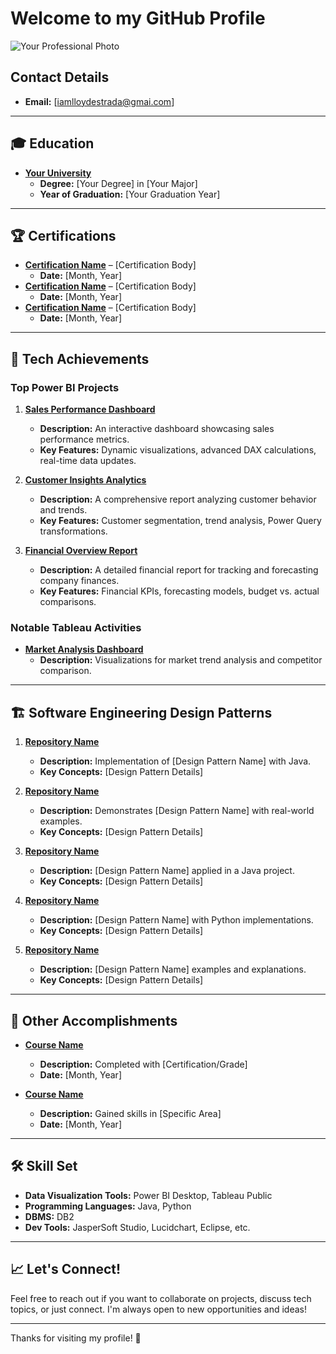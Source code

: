 # Welcome to my GitHub Profile

![Your Professional Photo](https://via.placeholder.com/150)

## Contact Details
- **Email:** [iamlloydestrada@gmai.com]
---

## 🎓 Education

- **[Your University](https://www.universitywebsite.com)**
  - **Degree:** [Your Degree] in [Your Major]
  - **Year of Graduation:** [Your Graduation Year]

---

## 🏆 Certifications

- **[Certification Name](https://www.coursera.org/learn/certification-link)** – [Certification Body]
  - **Date:** [Month, Year]
- **[Certification Name](https://www.udemy.com/course/certification-link)** – [Certification Body]
  - **Date:** [Month, Year]
- **[Certification Name](https://www.edx.org/course/certification-link)** – [Certification Body]
  - **Date:** [Month, Year]

---

## 🌟 Tech Achievements

### Top Power BI Projects

1. **[Sales Performance Dashboard](https://github.com/yourusername/sales-performance-dashboard)**
   - **Description:** An interactive dashboard showcasing sales performance metrics.
   - **Key Features:** Dynamic visualizations, advanced DAX calculations, real-time data updates.

2. **[Customer Insights Analytics](https://github.com/yourusername/customer-insights-analytics)**
   - **Description:** A comprehensive report analyzing customer behavior and trends.
   - **Key Features:** Customer segmentation, trend analysis, Power Query transformations.

3. **[Financial Overview Report](https://github.com/yourusername/financial-overview-report)**
   - **Description:** A detailed financial report for tracking and forecasting company finances.
   - **Key Features:** Financial KPIs, forecasting models, budget vs. actual comparisons.

### Notable Tableau Activities

- **[Market Analysis Dashboard](https://public.tableau.com/views/market-analysis-dashboard/Overview)**
  - **Description:** Visualizations for market trend analysis and competitor comparison.

---

## 🏗️ Software Engineering Design Patterns

1. **[Repository Name](https://github.com/yourusername/repository-name)**
   - **Description:** Implementation of [Design Pattern Name] with Java.
   - **Key Concepts:** [Design Pattern Details]

2. **[Repository Name](https://github.com/yourusername/repository-name)**
   - **Description:** Demonstrates [Design Pattern Name] with real-world examples.
   - **Key Concepts:** [Design Pattern Details]

3. **[Repository Name](https://github.com/yourusername/repository-name)**
   - **Description:** [Design Pattern Name] applied in a Java project.
   - **Key Concepts:** [Design Pattern Details]

4. **[Repository Name](https://github.com/yourusername/repository-name)**
   - **Description:** [Design Pattern Name] with Python implementations.
   - **Key Concepts:** [Design Pattern Details]

5. **[Repository Name](https://github.com/yourusername/repository-name)**
   - **Description:** [Design Pattern Name] examples and explanations.
   - **Key Concepts:** [Design Pattern Details]

---

## 🌟 Other Accomplishments

- **[Course Name](https://www.examplecourse.com)**
  - **Description:** Completed with [Certification/Grade]
  - **Date:** [Month, Year]

- **[Course Name](https://www.examplecourse.com)**
  - **Description:** Gained skills in [Specific Area]
  - **Date:** [Month, Year]

---

## 🛠️ Skill Set

- **Data Visualization Tools:** Power BI Desktop, Tableau Public
- **Programming Languages:** Java, Python
- **DBMS:** DB2
- **Dev Tools:** JasperSoft Studio, Lucidchart, Eclipse, etc.

---

## 📈 Let's Connect!

Feel free to reach out if you want to collaborate on projects, discuss tech topics, or just connect. I'm always open to new opportunities and ideas!

---

Thanks for visiting my profile! 🚀

